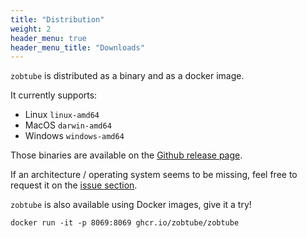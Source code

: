 ```yaml
---
title: "Distribution"
weight: 2
header_menu: true
header_menu_title: "Downloads"
---
```


`zobtube` is distributed as a binary and as a docker image.

It currently supports:

- Linux `linux-amd64`
- MacOS `darwin-amd64`
- Windows `windows-amd64`

Those binaries are available on the [Github release page](https://github.com/zobtube/zobtube/releases/latest).

If an architecture / operating system seems to be missing, feel free to request it on the [issue section](https://github.com/zobtube/zobtube/issues).

`zobtube` is also available using Docker images, give it a try!

```
docker run -it -p 8069:8069 ghcr.io/zobtube/zobtube
```
